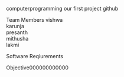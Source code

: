  computerprogramming
our first project github

Team Members
  vishwa <br>
  karunja <br>
  presanth <br>
  mithusha <br>
  lakmi <br>

Software Reqiurements

Objective000000000000
